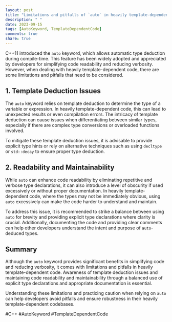 ```yaml
---
layout: post
title: "Limitations and pitfalls of `auto` in heavily template-dependent code in C++"
description: " "
date: 2023-09-15
tags: [AutoKeyword, TemplateDependentCode]
comments: true
share: true
---
```


C++11 introduced the `auto` keyword, which allows automatic type deduction during compile-time. This feature has been widely adopted and appreciated by developers for simplifying code readability and reducing verbosity. However, when dealing with heavily template-dependent code, there are some limitations and pitfalls that need to be considered. 

## 1. Template Deduction Issues

The `auto` keyword relies on template deduction to determine the type of a variable or expression. In heavily template-dependent code, this can lead to unexpected results or even compilation errors. The intricacy of template deduction can cause issues when differentiating between similar types, especially if there are complex type conversions or overloaded functions involved.

To mitigate these template deduction issues, it is advisable to provide explicit type hints or rely on alternative techniques such as using `decltype` or `std::decay` to ensure proper type deduction.

## 2. Readability and Maintainability

While `auto` can enhance code readability by eliminating repetitive and verbose type declarations, it can also introduce a level of obscurity if used excessively or without proper documentation. In heavily template-dependent code, where the types may not be immediately obvious, using `auto` excessively can make the code harder to understand and maintain.

To address this issue, it is recommended to strike a balance between using `auto` for brevity and providing explicit type declarations where clarity is crucial. Additionally, documenting the code and providing clear comments can help other developers understand the intent and purpose of `auto`-deduced types.

## Summary

Although the `auto` keyword provides significant benefits in simplifying code and reducing verbosity, it comes with limitations and pitfalls in heavily template-dependent code. Awareness of template deduction issues and maintaining code readability and maintainability through a balanced use of explicit type declarations and appropriate documentation is essential.

Understanding these limitations and practicing caution when relying on `auto` can help developers avoid pitfalls and ensure robustness in their heavily template-dependent codebases.

#C++ #AutoKeyword #TemplateDependentCode